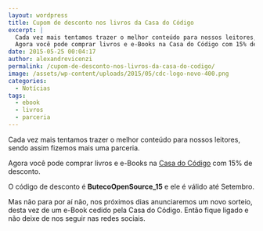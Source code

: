 ```yaml
---
layout: wordpress
title: Cupom de desconto nos livros da Casa do Código
excerpt: |
  Cada vez mais tentamos trazer o melhor conteúdo para nossos leitores, sendo assim fizemos mais uma parceria.
  Agora você pode comprar livros e e-Books na Casa do Código com 15% de desconto.
date: 2015-05-25 00:04:17
author: alexandrevicenzi
permalink: /cupom-de-desconto-nos-livros-da-casa-do-codigo/
image: /assets/wp-content/uploads/2015/05/cdc-logo-novo-400.png
categories:
  - Notícias
tags:
  - ebook
  - livros
  - parceria
---
```


Cada vez mais tentamos trazer o melhor conteúdo para nossos leitores, sendo assim fizemos mais uma parceria.

Agora você pode comprar livros e e-Books na <a href="http://www.casadocodigo.com.br/" target="_blank">Casa do Código</a> com 15% de desconto.

O código de desconto é <strong>ButecoOpenSource_15</strong> e ele é válido até Setembro.

Mas não para por aí não, nos próximos dias anunciaremos um novo sorteio, desta vez de um e-Book cedido pela Casa do Código. Então fique ligado e não deixe de nos seguir nas redes sociais.